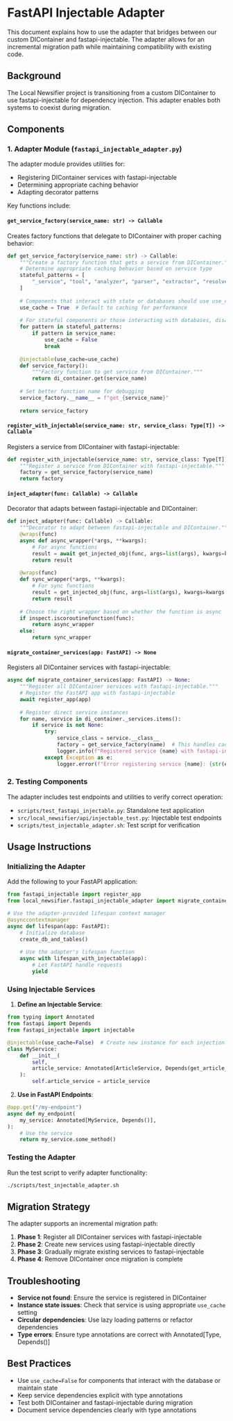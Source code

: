 # FastAPI Injectable Adapter

This document explains how to use the adapter that bridges between our custom DIContainer and fastapi-injectable. The adapter allows for an incremental migration path while maintaining compatibility with existing code.

## Background

The Local Newsifier project is transitioning from a custom DIContainer to use fastapi-injectable for dependency injection. This adapter enables both systems to coexist during migration.

## Components

### 1. Adapter Module (`fastapi_injectable_adapter.py`)

The adapter module provides utilities for:
- Registering DIContainer services with fastapi-injectable
- Determining appropriate caching behavior
- Adapting decorator patterns

Key functions include:

#### `get_service_factory(service_name: str) -> Callable`

Creates factory functions that delegate to DIContainer with proper caching behavior:

```python
def get_service_factory(service_name: str) -> Callable:
    """Create a factory function that gets a service from DIContainer."""
    # Determine appropriate caching behavior based on service type
    stateful_patterns = [
        "_service", "tool", "analyzer", "parser", "extractor", "resolver", "_crud"
    ]
    
    # Components that interact with state or databases should use use_cache=False
    use_cache = True  # Default to caching for performance
    
    # For stateful components or those interacting with databases, disable caching
    for pattern in stateful_patterns:
        if pattern in service_name:
            use_cache = False
            break
    
    @injectable(use_cache=use_cache)
    def service_factory():
        """Factory function to get service from DIContainer."""
        return di_container.get(service_name)
    
    # Set better function name for debugging
    service_factory.__name__ = f"get_{service_name}"
    
    return service_factory
```

#### `register_with_injectable(service_name: str, service_class: Type[T]) -> Callable`

Registers a service from DIContainer with fastapi-injectable:

```python
def register_with_injectable(service_name: str, service_class: Type[T]) -> Callable:
    """Register a service from DIContainer with fastapi-injectable."""
    factory = get_service_factory(service_name)
    return factory
```

#### `inject_adapter(func: Callable) -> Callable`

Decorator that adapts between fastapi-injectable and DIContainer:

```python
def inject_adapter(func: Callable) -> Callable:
    """Decorator to adapt between fastapi-injectable and DIContainer."""
    @wraps(func)
    async def async_wrapper(*args, **kwargs):
        # For async functions
        result = await get_injected_obj(func, args=list(args), kwargs=kwargs.copy())
        return result
        
    @wraps(func)
    def sync_wrapper(*args, **kwargs):
        # For sync functions
        result = get_injected_obj(func, args=list(args), kwargs=kwargs.copy())
        return result
    
    # Choose the right wrapper based on whether the function is async
    if inspect.iscoroutinefunction(func):
        return async_wrapper
    else:
        return sync_wrapper
```

#### `migrate_container_services(app: FastAPI) -> None`

Registers all DIContainer services with fastapi-injectable:

```python
async def migrate_container_services(app: FastAPI) -> None:
    """Register all DIContainer services with fastapi-injectable."""
    # Register the FastAPI app with fastapi-injectable
    await register_app(app)
    
    # Register direct service instances
    for name, service in di_container._services.items():
        if service is not None:
            try:
                service_class = service.__class__
                factory = get_service_factory(name)  # This handles caching behavior
                logger.info(f"Registered service {name} with fastapi-injectable")
            except Exception as e:
                logger.error(f"Error registering service {name}: {str(e)}")
```

### 2. Testing Components

The adapter includes test endpoints and utilities to verify correct operation:

- `scripts/test_fastapi_injectable.py`: Standalone test application
- `src/local_newsifier/api/injectable_test.py`: Injectable test endpoints
- `scripts/test_injectable_adapter.sh`: Test script for verification

## Usage Instructions

### Initializing the Adapter

Add the following to your FastAPI application:

```python
from fastapi_injectable import register_app
from local_newsifier.fastapi_injectable_adapter import migrate_container_services, lifespan_with_injectable

# Use the adapter-provided lifespan context manager
@asynccontextmanager
async def lifespan(app: FastAPI):
    # Initialize database
    create_db_and_tables()
    
    # Use the adapter's lifespan function
    async with lifespan_with_injectable(app):
        # Let FastAPI handle requests
        yield
```

### Using Injectable Services

1. **Define an Injectable Service**:

```python
from typing import Annotated
from fastapi import Depends
from fastapi_injectable import injectable

@injectable(use_cache=False)  # Create new instance for each injection
class MyService:
    def __init__(
        self,
        article_service: Annotated[ArticleService, Depends(get_article_service)],
    ):
        self.article_service = article_service
```

2. **Use in FastAPI Endpoints**:

```python
@app.get("/my-endpoint")
async def my_endpoint(
    my_service: Annotated[MyService, Depends()],
):
    # Use the service
    return my_service.some_method()
```

### Testing the Adapter

Run the test script to verify adapter functionality:

```bash
./scripts/test_injectable_adapter.sh
```

## Migration Strategy

The adapter supports an incremental migration path:

1. **Phase 1**: Register all DIContainer services with fastapi-injectable
2. **Phase 2**: Create new services using fastapi-injectable directly
3. **Phase 3**: Gradually migrate existing services to fastapi-injectable
4. **Phase 4**: Remove DIContainer once migration is complete

## Troubleshooting

- **Service not found**: Ensure the service is registered in DIContainer
- **Instance state issues**: Check that service is using appropriate `use_cache` setting
- **Circular dependencies**: Use lazy loading patterns or refactor dependencies
- **Type errors**: Ensure type annotations are correct with Annotated[Type, Depends()]

## Best Practices

- Use `use_cache=False` for components that interact with the database or maintain state
- Keep service dependencies explicit with type annotations
- Test both DIContainer and fastapi-injectable during migration
- Document service dependencies clearly with type annotations